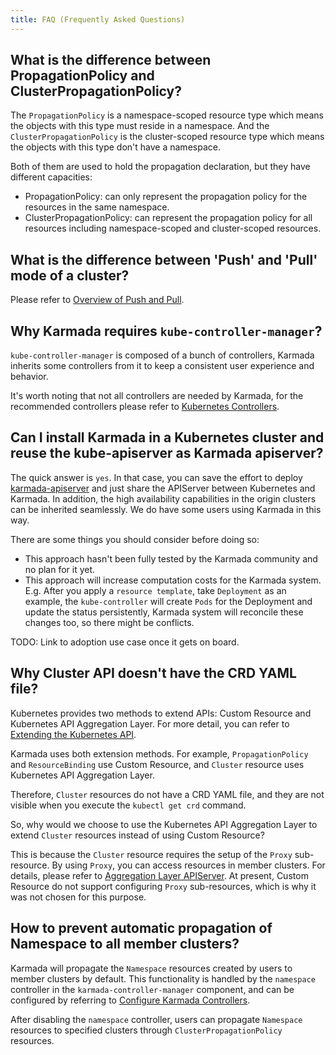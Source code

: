 ```yaml
---
title: FAQ (Frequently Asked Questions)
---
```


## What is the difference between PropagationPolicy and ClusterPropagationPolicy?

The `PropagationPolicy` is a namespace-scoped resource type which means the objects with this type must reside in a namespace.
And the `ClusterPropagationPolicy` is the cluster-scoped resource type which means the objects with this type don't have a namespace.

Both of them are used to hold the propagation declaration, but they have different capacities:
- PropagationPolicy: can only represent the propagation policy for the resources in the same namespace.
- ClusterPropagationPolicy: can represent the propagation policy for all resources including namespace-scoped and cluster-scoped resources.

## What is the difference between 'Push' and 'Pull' mode of a cluster?

Please refer to [Overview of Push and Pull](../userguide/clustermanager/cluster-registration.md#overview-of-cluster-mode).

## Why Karmada requires `kube-controller-manager`?

`kube-controller-manager` is composed of a bunch of controllers, Karmada inherits some controllers from it
to keep a consistent user experience and behavior.

It's worth noting that not all controllers are needed by Karmada, for the recommended controllers please
refer to [Kubernetes Controllers](../administrator/configuration/configure-controllers.md#kubernetes-controllers).


## Can I install Karmada in a Kubernetes cluster and reuse the kube-apiserver as Karmada apiserver?

The quick answer is `yes`. In that case, you can save the effort to deploy
[karmada-apiserver](https://github.com/karmada-io/karmada/blob/master/artifacts/deploy/karmada-apiserver.yaml) and just
share the APIServer between Kubernetes and Karmada. In addition, the high availability capabilities in the origin clusters
can be inherited seamlessly. We do have some users using Karmada in this way.

There are some things you should consider before doing so:

- This approach hasn't been fully tested by the Karmada community and no plan for it yet.
- This approach will increase computation costs for the Karmada system. E.g.
  After you apply a `resource template`, take `Deployment` as an example, the `kube-controller` will create `Pods` for the
  Deployment and update the status persistently, Karmada system will reconcile these changes too, so there might be
  conflicts.

TODO: Link to adoption use case once it gets on board.

## Why Cluster API doesn't have the CRD YAML file?

Kubernetes provides two methods to extend APIs: Custom Resource and Kubernetes API Aggregation Layer. For more detail, you can refer to [Extending the Kubernetes API](https://kubernetes.io/docs/concepts/extend-kubernetes/).

Karmada uses both extension methods. For example, `PropagationPolicy` and `ResourceBinding` use Custom Resource, and `Cluster` resource uses Kubernetes API Aggregation Layer.

Therefore, `Cluster` resources do not have a CRD YAML file, and they are not visible when you execute the `kubectl get crd` command.

So, why would we choose to use the Kubernetes API Aggregation Layer to extend `Cluster` resources instead of using Custom Resource?

This is because the `Cluster` resource requires the setup of the `Proxy` sub-resource. By using `Proxy`, you can access resources in member clusters. For details, please refer to [Aggregation Layer APIServer](https://karmada.io/docs/next/userguide/globalview/aggregated-api-endpoint/). At present, Custom Resource do not support configuring `Proxy` sub-resources, which is why it was not chosen for this purpose.

## How to prevent automatic propagation of Namespace to all member clusters?

Karmada will propagate the `Namespace` resources created by users to member clusters by default. This functionality is handled by the `namespace` controller in the `karmada-controller-manager` component, and can be configured by referring to [Configure Karmada Controllers](../administrator/configuration/configure-controllers.md#configure-karmada-controllers).

After disabling the `namespace` controller, users can propagate `Namespace` resources to specified clusters through `ClusterPropagationPolicy` resources.

